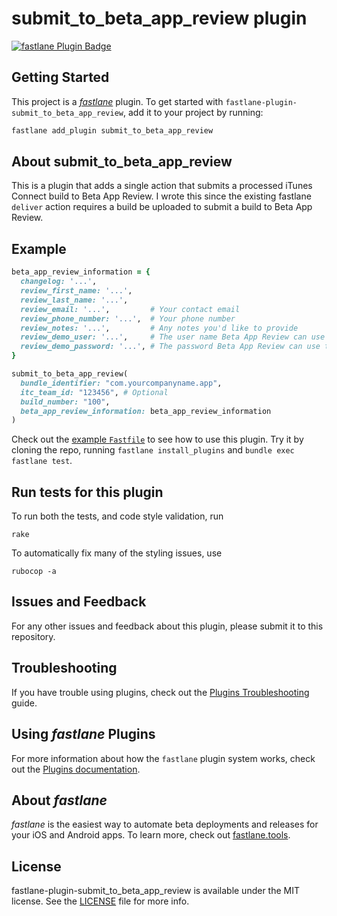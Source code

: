 # submit_to_beta_app_review plugin

[![fastlane Plugin Badge](https://rawcdn.githack.com/fastlane/fastlane/master/fastlane/assets/plugin-badge.svg)](https://rubygems.org/gems/fastlane-plugin-submit_to_beta_app_review)

## Getting Started

This project is a [_fastlane_](https://github.com/fastlane/fastlane) plugin. To get started with `fastlane-plugin-submit_to_beta_app_review`, add it to your project by running:

```bash
fastlane add_plugin submit_to_beta_app_review
```

## About submit_to_beta_app_review

This is a plugin that adds a single action that submits a processed iTunes Connect build to Beta App Review. I wrote this since the existing fastlane `deliver` action requires a build be uploaded to submit a build to Beta App Review.

## Example

```ruby
beta_app_review_information = {
  changelog: '...',
  review_first_name: '...',
  review_last_name: '...',
  review_email: '...',         # Your contact email
  review_phone_number: '...',  # Your phone number
  review_notes: '...',         # Any notes you'd like to provide
  review_demo_user: '...',     # The user name Beta App Review can use to sign in to your app
  review_demo_password: '...', # The password Beta App Review can use to sign in to your app
}

submit_to_beta_app_review(
  bundle_identifier: "com.yourcompanyname.app",
  itc_team_id: "123456", # Optional
  build_number: "100",
  beta_app_review_information: beta_app_review_information
)
```

Check out the [example `Fastfile`](fastlane/Fastfile) to see how to use this plugin. Try it by cloning the repo, running `fastlane install_plugins` and `bundle exec fastlane test`.

## Run tests for this plugin

To run both the tests, and code style validation, run

```
rake
```

To automatically fix many of the styling issues, use
```
rubocop -a
```

## Issues and Feedback

For any other issues and feedback about this plugin, please submit it to this repository.

## Troubleshooting

If you have trouble using plugins, check out the [Plugins Troubleshooting](https://docs.fastlane.tools/plugins/plugins-troubleshooting/) guide.

## Using _fastlane_ Plugins

For more information about how the `fastlane` plugin system works, check out the [Plugins documentation](https://docs.fastlane.tools/plugins/create-plugin/).

## About _fastlane_

_fastlane_ is the easiest way to automate beta deployments and releases for your iOS and Android apps. To learn more, check out [fastlane.tools](https://fastlane.tools).

## License

fastlane-plugin-submit_to_beta_app_review is available under the MIT license. See the [LICENSE](LICENSE) file for more info.

